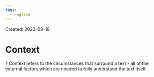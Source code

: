 ```yaml
---
tags:
  - english
---
```

Created: 2023-09-18

# Context
?
Context refers to the circumstances that surround a text - all of the external factors which are needed to fully understand the text itself.
<!--SR:!2023-09-20,1,210-->